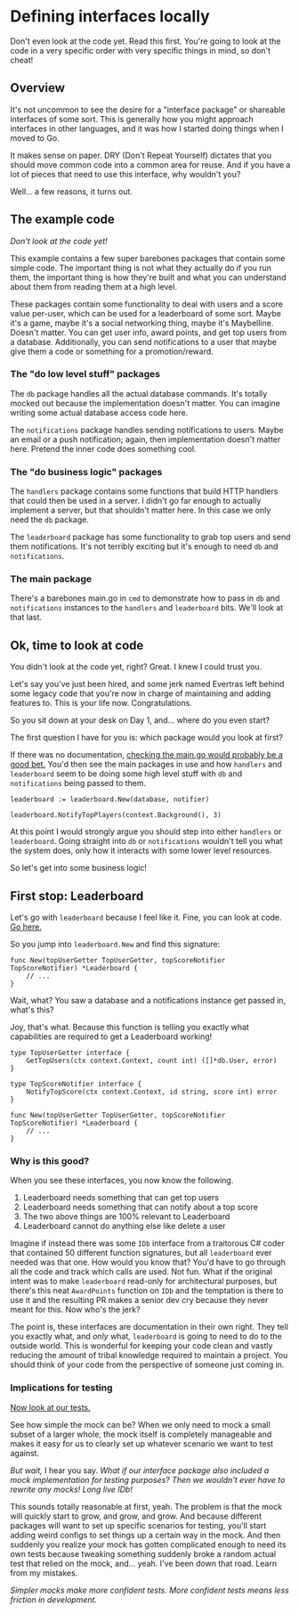 # Defining interfaces locally

Don't even look at the code yet.  Read this first.  You're going to look at the
code in a very specific order with very specific things in mind, so don't cheat!

## Overview

It's not uncommon to see the desire for a "interface package" or shareable
interfaces of some sort.  This is generally how you might approach interfaces
in other languages, and it was how I started doing things when I moved to Go.

It makes sense on paper.  DRY (Don't Repeat Yourself) dictates that you should
move common code into a common area for reuse.  And if you have a lot of pieces
that need to use this interface, why wouldn't you?

Well... a few reasons, it turns out.

## The example code

*Don't look at the code yet!*

This example contains a few super barebones packages that contain some simple code.
The important thing is not what they actually do if you run them, the important
thing is how they're built and what you can understand about them from reading them
at a high level.

These packages contain some functionality to deal with users and a score value
per-user, which can be used for a leaderboard of some sort.  Maybe it's a game,
maybe it's a social networking thing, maybe it's Maybelline.  Doesn't matter.
You can get user info, award points, and get top users from a database.
Additionally, you can send notifications to a user that maybe give them a code
or something for a promotion/reward.

### The "do low level stuff" packages

The `db` package handles all the actual database commands.  It's totally mocked
out because the implementation doesn't matter.  You can imagine writing some actual
database access code here.

The `notifications` package handles sending notifications to users.  Maybe an email
or a push notification; again, then implementation doesn't matter here.  Pretend
the inner code does something cool.

### The "do business logic" packages

The `handlers` package contains some functions that build HTTP handlers that could
then be used in a server.  I didn't go far enough to actually implement a server,
but that shouldn't matter here.  In this case we only need the `db` package.

The `leaderboard` package has some functionality to grab top users and send them
notifications.  It's not terribly exciting but it's enough to need `db` and `notifications`.

### The main package

There's a barebones main.go in `cmd` to demonstrate how to pass in `db` and `notifications`
instances to the `handlers` and `leaderboard` bits.  We'll look at that last.

## Ok, time to look at code

You didn't look at the code yet, right?  Great.  I knew I could trust you.

Let's say you've just been hired, and some jerk named Evertras left behind some
legacy code that you're now in charge of maintaining and adding features to.
This is your life now.  Congratulations.

So you sit down at your desk on Day 1, and... where do you even start?

The first question I have for you is: which package would you look at first?

If there was no documentation, [checking the main.go would probably be a good bet.](./cmd/main.go)
You'd then see the main packages in use and how `handlers` and `leaderboard` seem
to be doing some high level stuff with `db` and `notifications` being passed to them.

```golang
leaderboard := leaderboard.New(database, notifier)

leaderboard.NotifyTopPlayers(context.Background(), 3)
```

At this point I would strongly argue you should step into either `handlers` or
`leaderboard`.  Going straight into `db` or `notifications` wouldn't tell you
what the system does, only how it interacts with some lower level resources.

So let's get into some business logic!

## First stop: Leaderboard

Let's go with `leaderboard` because I feel like it.  Fine, you can look at code.
[Go here.](./leaderboard/leaderboard.go)

So you jump into `leaderboard.New` and find this signature:

```golang
func New(topUserGetter TopUserGetter, topScoreNotifier TopScoreNotifier) *Leaderboard {
    // ...
}
```

Wait, what?  You saw a database and a notifications instance get passed in, what's this?

Joy, that's what.  Because this function is telling you exactly what capabilities are
required to get a Leaderboard working!

```golang
type TopUserGetter interface {
	GetTopUsers(ctx context.Context, count int) ([]*db.User, error)
}

type TopScoreNotifier interface {
	NotifyTopScore(ctx context.Context, id string, score int) error
}

func New(topUserGetter TopUserGetter, topScoreNotifier TopScoreNotifier) *Leaderboard {
    // ...
}
```

### Why is this good?

When you see these interfaces, you now know the following.

1. Leaderboard needs something that can get top users
2. Leaderboard needs something that can notify about a top score
3. The two above things are 100% relevant to Leaderboard
4. Leaderboard cannot do anything else like delete a user

Imagine if instead there was some `IDb` interface from a traitorous C# coder that
contained 50 different function signatures, but all `leaderboard` ever needed was
that one.  How would you know that? You'd have to go through all the code and track
which calls are used.  Not fun.  What if the original intent was to make `leaderboard`
read-only for architectural purposes, but there's this neat `AwardPoints` function
on `IDb` and the temptation is there to use it and the resulting PR makes a senior
dev cry because they never meant for this.  Now who's the jerk?

The point is, these interfaces are documentation in their own right.  They tell you
exactly what, and *only* what, `leaderboard` is going to need to do to the outside world.
This is wonderful for keeping your code clean and vastly reducing the amount of
tribal knowledge required to maintain a project.  You should think of your code
from the perspective of someone just coming in.

### Implications for testing

[Now look at our tests.](./leaderboard/leaderboard_test.go)

See how simple the mock can be?  When we only need to mock a small subset of a larger
whole, the mock itself is completely manageable and makes it easy for us to clearly
set up whatever scenario we want to test against.

*But wait,* I hear you say.  *What if our interface package also included a mock*
*implementation for testing purposes?  Then we wouldn't ever have to rewrite any mocks!*
*Long live IDb!*

This sounds totally reasonable at first, yeah.  The problem is that the mock will
quickly start to grow, and grow, and grow.  And because different packages will want
to set up specific scenarios for testing, you'll start adding weird configs to set things
up a certain way in the mock.  And then suddenly you realize your mock has gotten
complicated enough to need its own tests because tweaking something suddenly broke a
random actual test that relied on the mock, and... yeah.  I've been down that road.
Learn from my mistakes.

*Simpler mocks make more confident tests.  More confident tests means less friction in development.*
